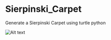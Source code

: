 # Sierpinski_Carpet
Generate a Sierpinski Carpet using turtle python

![Alt text]((https://github.com/LordHandLee/Sierpinski_Carpet/blob/main/5%20iterations.png)https://github.com/LordHandLee/Sierpinski_Carpet/blob/main/5%20iterations.png)
